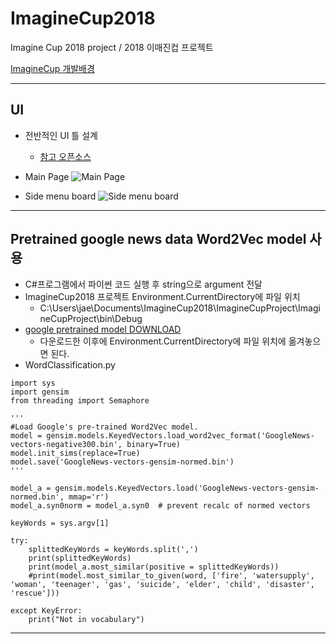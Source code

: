 # ImagineCup2018
Imagine Cup 2018 project / 2018 이매진컵 프로젝트

[ImagineCup 개발배경](https://github.com/ninetyfivejae/ImagineCup2018/wiki/Imagine-Cup-2018-%EC%95%84%EC%9D%B4%EB%94%94%EC%96%B4-%EC%A0%95%EB%A6%AC)

---

## UI
- 전반적인 UI 틀 설계
	- [참고 오픈소스](https://github.com/Abel13/AnimatedMenu1)

- Main Page
![Main Page](http://cfile30.uf.tistory.com/image/99BAE5415A560AE2285DCE)

- Side menu board
![Side menu board](http://cfile28.uf.tistory.com/image/99FBF5335A560B1703F8BA)

---

## Pretrained google news data Word2Vec model 사용
- C#프로그램에서 파이썬 코드 실행 후 string으로 argument 전달
- ImagineCup2018 프로젝트 Environment.CurrentDirectory에 파일 위치
	- C:\Users\jae\Documents\ImagineCup2018\ImagineCupProject\ImagineCupProject\bin\Debug
- [google pretrained model DOWNLOAD](https://drive.google.com/file/d/0B7XkCwpI5KDYNlNUTTlSS21pQmM/edit)
	- 다운로드한 이후에 Environment.CurrentDirectory에 파일 위치에 옮겨놓으면 된다.
- WordClassification.py
```
import sys
import gensim
from threading import Semaphore

'''
#Load Google's pre-trained Word2Vec model.
model = gensim.models.KeyedVectors.load_word2vec_format('GoogleNews-vectors-negative300.bin', binary=True)
model.init_sims(replace=True)
model.save('GoogleNews-vectors-gensim-normed.bin')
'''

model_a = gensim.models.KeyedVectors.load('GoogleNews-vectors-gensim-normed.bin', mmap='r')
model_a.syn0norm = model_a.syn0  # prevent recalc of normed vectors

keyWords = sys.argv[1]

try:
    splittedKeyWords = keyWords.split(',')
    print(splittedKeyWords)
    print(model_a.most_similar(positive = splittedKeyWords))
    #print(model.most_similar_to_given(word, ['fire', 'watersupply', 'woman', 'teenager', 'gas', 'suicide', 'elder', 'child', 'disaster', 'rescue']))

except KeyError:
    print("Not in vocabulary")
```

---
